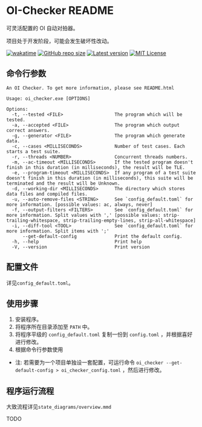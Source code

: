 # OI-Checker README

可灵活配置的 OI 自动对拍器。

项目处于开发阶段，可能会发生破坏性改动。

[![wakatime](https://wakatime.com/badge/user/b039f61c-2701-482d-9f84-542f07630e52/project/d4ca9e8d-4006-440d-92c7-b95b26fda0e5.svg)](https://wakatime.com/badge/user/b039f61c-2701-482d-9f84-542f07630e52/project/d4ca9e8d-4006-440d-92c7-b95b26fda0e5)
[![GitHub repo size](https://img.shields.io/github/languages/code-size/cup113/oi_checker)](https://github.com/cup113/oi_checker)
[![Latest version](https://img.shields.io/github/v/release/cup113/oi_checker?include_prereleases)](https://github.com/cup113/oi_checker)
[![MIT License](https://img.shields.io/github/license/cup113/oi_checker)](https://github.com/cup113/oi_checker)

## 命令行参数

```
An OI Checker. To get more information, please see README.html

Usage: oi_checker.exe [OPTIONS]

Options:
  -t, --tested <FILE>                   The program which will be tested.
  -a, --accepted <FILE>                 The program which output correct answers.
  -g, --generator <FILE>                The program which generate data.
  -c, --cases <MILLISECONDS>            Number of test cases. Each starts a test suite.
  -r, --threads <NUMBER>                Concurrent threads numbers.
  -m, --ac-timeout <MILLISECONDS>       If the tested program doesn't finish in this duration (in milliseconds), the result will be TLE.
  -e, --program-timeout <MILLISECONDS>  If any program of a test suite doesn't finish in this duration (in milliseconds), this suite will be terminated and the result will be Unknown.
  -d, --working-dir <MILLISECONDS>      The directory which stores data files and compiled files.
  -u, --auto-remove-files <STRING>      See `config_default.toml` for more information. [possible values: ac, always, never]
  -f, --output-filters <FILTERS>        See `config_default.toml` for more information. Split values with ',' [possible values: strip-trailing-whitespace, strip-trailing-empty-lines, strip-all-whitespace]
  -i, --diff-tool <TOOL>                See `config_default.toml` for more information. Split items with ';'
      --get-default-config              Print the default config.
  -h, --help                            Print help
  -V, --version                         Print version
```

## 配置文件

详见`config_default.toml`。

## 使用步骤

1. 安装程序。
2. 将程序所在目录添加至 `PATH` 中。
3. 将程序平级的 `config_default.toml` 复制一份到 `config.toml` ，并根据喜好进行修改。
4. 根据命令行参数使用
  - 注: 若需要为一个项目单独设一套配置，可运行命令
    `oi_checker --get-default-config > oi_checker_config.toml` ，然后进行修改。

## 程序运行流程

大致流程详见`state_diagrams/overview.mmd`

TODO

